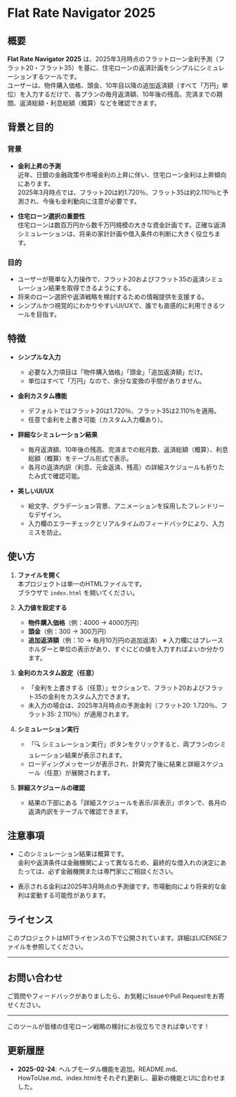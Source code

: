 # Flat Rate Navigator 2025

## 概要

**Flat Rate Navigator 2025** は、2025年3月時点のフラットローン金利予測（フラット20・フラット35）を基に、住宅ローンの返済計画をシンプルにシミュレーションするツールです。  
ユーザーは、物件購入価格、頭金、10年目以降の追加返済額（すべて「万円」単位）を入力するだけで、各プランの毎月返済額、10年後の残高、完済までの期間、返済総額・利息総額（概算）などを確認できます。

## 背景と目的

### 背景
- **金利上昇の予測**  
  近年、日銀の金融政策や市場金利の上昇に伴い、住宅ローン金利は上昇傾向にあります。  
  2025年3月時点では、フラット20は約1.720％、フラット35は約2.110％と予測され、今後も金利動向に注意が必要です。

- **住宅ローン選択の重要性**  
  住宅ローンは数百万円から数千万円規模の大きな資金計画です。正確な返済シミュレーションは、将来の家計計画や借入条件の判断に大きく役立ちます。

### 目的
- ユーザーが簡単な入力操作で、フラット20およびフラット35の返済シミュレーション結果を取得できるようにする。  
- 将来のローン選択や返済戦略を検討するための情報提供を支援する。  
- シンプルかつ視覚的にわかりやすいUI/UXで、誰でも直感的に利用できるツールを目指す。

## 特徴

- **シンプルな入力**  
  - 必要な入力項目は「物件購入価格」「頭金」「追加返済額」だけ。
  - 単位はすべて「万円」なので、余分な変換の手間がありません。

- **金利カスタム機能**  
  - デフォルトではフラット20は1.720％、フラット35は2.110％を適用。
  - 任意で金利を上書き可能（カスタム入力欄あり）。

- **詳細なシミュレーション結果**  
  - 毎月返済額、10年後の残高、完済までの総月数、返済総額（概算）、利息総額（概算）をテーブル形式で表示。
  - 各月の返済内訳（利息、元金返済、残高）の詳細スケジュールも折りたたみ式で確認可能。

- **美しいUI/UX**  
  - 絵文字、グラデーション背景、アニメーションを採用したフレンドリーなデザイン。
  - 入力欄のエラーチェックとリアルタイムのフィードバックにより、入力ミスを防止。

## 使い方

1. **ファイルを開く**  
   本プロジェクトは単一のHTMLファイルです。  
   ブラウザで `index.html` を開いてください。

2. **入力値を設定する**  
   - **物件購入価格**（例：4000 → 4000万円）
   - **頭金**（例：300 → 300万円）
   - **追加返済額**（例：10 → 毎月10万円の追加返済）
   ※ 入力欄にはプレースホルダーと単位の表示があり、すぐにどの値を入力すればよいか分かります。

3. **金利のカスタム設定（任意）**  
   - 「金利を上書きする（任意）」セクションで、フラット20およびフラット35の金利をカスタム入力できます。  
   - 未入力の場合は、2025年3月時点の予測金利（フラット20: 1.720％、フラット35: 2.110％）が適用されます。

4. **シミュレーション実行**  
   - 「🔍 シミュレーション実行」ボタンをクリックすると、両プランのシミュレーション結果が表示されます。
   - ローディングメッセージが表示され、計算完了後に結果と詳細スケジュール（任意）が展開されます。

5. **詳細スケジュールの確認**  
   - 結果の下部にある「詳細スケジュールを表示/非表示」ボタンで、各月の返済内訳をテーブルで確認できます。

## 注意事項

- このシミュレーション結果は概算です。  
  金利や返済条件は金融機関によって異なるため、最終的な借入れの決定にあたっては、必ず金融機関または専門家にご相談ください。

- 表示される金利は2025年3月時点の予測値です。市場動向により将来的な金利は変動する可能性があります。

## ライセンス

このプロジェクトはMITライセンスの下で公開されています。詳細はLICENSEファイルを参照してください。

---

## お問い合わせ

ご質問やフィードバックがありましたら、お気軽にIssueやPull Requestをお寄せください。

---

このツールが皆様の住宅ローン戦略の検討にお役立ちできれば幸いです！

## 更新履歴

- **2025-02-24**: ヘルプモーダル機能を追加。README.md、HowToUse.md、index.htmlをそれぞれ更新し、最新の機能とUIに合わせました。
